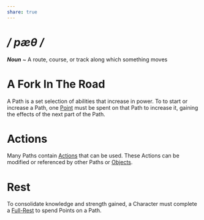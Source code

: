 ```yaml
---
share: true
---
```

# */ pæθ /*
***Noun*** ~ A route, course, or track along which something moves
# A Fork In The Road
A Path is a set selection of abilities that increase in power. To to start or increase a Path, one [Point](./Point.md) must be spent on that Path to increase it, gaining the effects of the next part of the Path.
# Actions
Many Paths contain [Actions](./Action.md) that can be used. These Actions can be modified or referenced by other Paths or [Objects](./Object.md).
# Rest
To consolidate knowledge and strength gained, a Character must complete a [Full-Rest](./Life.md#Full-Rest) to spend Points on a Path.
